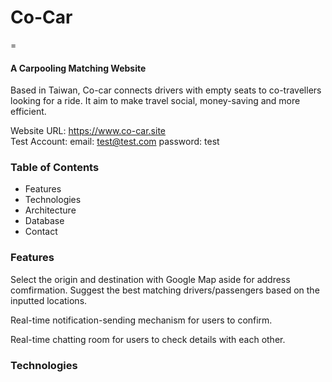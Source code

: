 # Co-Car
=
#### A Carpooling Matching Website
Based in Taiwan, Co-car connects drivers with empty seats to co-travellers looking for a ride. It aim to make travel social, money-saving and more efficient. 

Website URL: https://www.co-car.site <br>
Test Account: 
email: test@test.com
password: test

### Table of Contents

* Features
* Technologies
* Architecture
* Database
* Contact

### Features
Select the origin and destination with Google Map aside for address comfirmation.
Suggest the best matching drivers/passengers based on the inputted locations.

Real-time notification-sending mechanism for users to confirm.

Real-time chatting room for users to check details with each other.

### Technologies
